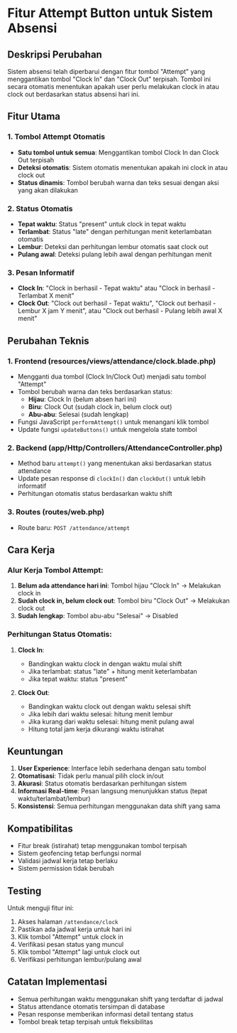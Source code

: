 # Fitur Attempt Button untuk Sistem Absensi

## Deskripsi Perubahan

Sistem absensi telah diperbarui dengan fitur tombol "Attempt" yang menggantikan tombol "Clock In" dan "Clock Out" terpisah. Tombol ini secara otomatis menentukan apakah user perlu melakukan clock in atau clock out berdasarkan status absensi hari ini.

## Fitur Utama

### 1. Tombol Attempt Otomatis
- **Satu tombol untuk semua**: Menggantikan tombol Clock In dan Clock Out terpisah
- **Deteksi otomatis**: Sistem otomatis menentukan apakah ini clock in atau clock out
- **Status dinamis**: Tombol berubah warna dan teks sesuai dengan aksi yang akan dilakukan

### 2. Status Otomatis
- **Tepat waktu**: Status "present" untuk clock in tepat waktu
- **Terlambat**: Status "late" dengan perhitungan menit keterlambatan otomatis
- **Lembur**: Deteksi dan perhitungan lembur otomatis saat clock out
- **Pulang awal**: Deteksi pulang lebih awal dengan perhitungan menit

### 3. Pesan Informatif
- **Clock In**: "Clock in berhasil - Tepat waktu" atau "Clock in berhasil - Terlambat X menit"
- **Clock Out**: "Clock out berhasil - Tepat waktu", "Clock out berhasil - Lembur X jam Y menit", atau "Clock out berhasil - Pulang lebih awal X menit"

## Perubahan Teknis

### 1. Frontend (resources/views/attendance/clock.blade.php)
- Mengganti dua tombol (Clock In/Clock Out) menjadi satu tombol "Attempt"
- Tombol berubah warna dan teks berdasarkan status:
  - **Hijau**: Clock In (belum absen hari ini)
  - **Biru**: Clock Out (sudah clock in, belum clock out)
  - **Abu-abu**: Selesai (sudah lengkap)
- Fungsi JavaScript `performAttempt()` untuk menangani klik tombol
- Update fungsi `updateButtons()` untuk mengelola state tombol

### 2. Backend (app/Http/Controllers/AttendanceController.php)
- Method baru `attempt()` yang menentukan aksi berdasarkan status attendance
- Update pesan response di `clockIn()` dan `clockOut()` untuk lebih informatif
- Perhitungan otomatis status berdasarkan waktu shift

### 3. Routes (routes/web.php)
- Route baru: `POST /attendance/attempt`

## Cara Kerja

### Alur Kerja Tombol Attempt:
1. **Belum ada attendance hari ini**: Tombol hijau "Clock In" → Melakukan clock in
2. **Sudah clock in, belum clock out**: Tombol biru "Clock Out" → Melakukan clock out
3. **Sudah lengkap**: Tombol abu-abu "Selesai" → Disabled

### Perhitungan Status Otomatis:
1. **Clock In**:
   - Bandingkan waktu clock in dengan waktu mulai shift
   - Jika terlambat: status "late" + hitung menit keterlambatan
   - Jika tepat waktu: status "present"

2. **Clock Out**:
   - Bandingkan waktu clock out dengan waktu selesai shift
   - Jika lebih dari waktu selesai: hitung menit lembur
   - Jika kurang dari waktu selesai: hitung menit pulang awal
   - Hitung total jam kerja dikurangi waktu istirahat

## Keuntungan

1. **User Experience**: Interface lebih sederhana dengan satu tombol
2. **Otomatisasi**: Tidak perlu manual pilih clock in/out
3. **Akurasi**: Status otomatis berdasarkan perhitungan sistem
4. **Informasi Real-time**: Pesan langsung menunjukkan status (tepat waktu/terlambat/lembur)
5. **Konsistensi**: Semua perhitungan menggunakan data shift yang sama

## Kompatibilitas

- Fitur break (istirahat) tetap menggunakan tombol terpisah
- Sistem geofencing tetap berfungsi normal
- Validasi jadwal kerja tetap berlaku
- Sistem permission tidak berubah

## Testing

Untuk menguji fitur ini:
1. Akses halaman `/attendance/clock`
2. Pastikan ada jadwal kerja untuk hari ini
3. Klik tombol "Attempt" untuk clock in
4. Verifikasi pesan status yang muncul
5. Klik tombol "Attempt" lagi untuk clock out
6. Verifikasi perhitungan lembur/pulang awal

## Catatan Implementasi

- Semua perhitungan waktu menggunakan shift yang terdaftar di jadwal
- Status attendance otomatis tersimpan di database
- Pesan response memberikan informasi detail tentang status
- Tombol break tetap terpisah untuk fleksibilitas
